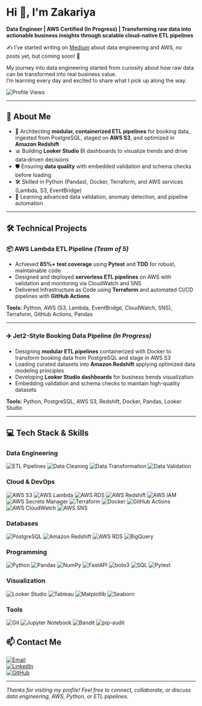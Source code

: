 # Hi 👋, I'm Zakariya

**Data Engineer | AWS Certified (In Progress) | Transforming raw data into actionable business insights through scalable cloud-native ETL pipelines**

✍️ I’ve started writing on [Medium](https://medium.com/@zrshid) about data engineering and AWS, no posts yet, but coming soon! 👀

My journey into data engineering started from curiosity about how raw data can be transformed into real business value.  
I’m learning every day and excited to share what I pick up along the way.

![Profile Views](https://komarev.com/ghpvc/?username=ZRshid&label=Profile%20views&color=0e75b6&style=flat)

---
## 🚀 About Me
- 🔭 Architecting **modular, containerized ETL pipelines** for booking data, ingested from PostgreSQL, staged on **AWS S3**, and optimized in **Amazon Redshift**  
- 📊 Building **Looker Studio** BI dashboards to visualize trends and drive data‑driven decisions  
- 🛡 Ensuring **data quality** with embedded validation and schema checks before loading  
- 🛠 Skilled in Python (Pandas), Docker, Terraform, and AWS services (Lambda, S3, EventBridge)  
- 🌱 Learning advanced data validation, anomaly detection, and pipeline automation  

---
## 🛠 Technical Projects

### 📦 AWS Lambda ETL Pipeline *(Team of 5)*
- Achieved **85%+ test coverage** using **Pytest** and **TDD** for robust, maintainable code  
- Designed and deployed **serverless ETL pipelines** on AWS with validation and monitoring via CloudWatch and SNS  
- Delivered Infrastructure as Code using **Terraform** and automated CI/CD pipelines with **GitHub Actions**  

**Tools:** Python, AWS (S3, Lambda, EventBridge, CloudWatch, SNS), Terraform, GitHub Actions, Pandas  

---
### ✈️ Jet2-Style Booking Data Pipeline *(In Progress)*
- Designing **modular ETL pipelines** containerized with Docker to transform booking data from PostgreSQL and stage in AWS S3  
- Loading curated datasets into **Amazon Redshift** applying optimized data modeling principles  
- Developing **Looker Studio dashboards** for business trends visualization  
- Embedding validation and schema checks to maintain high-quality datasets  

**Tools:** Python, PostgreSQL, AWS S3, Redshift, Docker, Pandas, Looker Studio  

---
## 💻 Tech Stack & Skills

### **Data Engineering**
![ETL Pipelines](https://img.shields.io/badge/ETL%20Pipelines-4B8BBE?style=for-the-badge&logo=data&logoColor=white)
![Data Cleaning](https://img.shields.io/badge/Data%20Cleaning-4B8BBE?style=for-the-badge&logo=simpleanalytics&logoColor=white)
![Data Transformation](https://img.shields.io/badge/Data%20Transformation-4B8BBE?style=for-the-badge&logo=databricks&logoColor=white)
![Data Validation](https://img.shields.io/badge/Data%20Validation-4B8BBE?style=for-the-badge&logo=datadog&logoColor=white)

### **Cloud & DevOps**
![AWS S3](https://img.shields.io/badge/AWS%20S3-569A31?style=for-the-badge&logo=amazons3&logoColor=white)
![AWS Lambda](https://img.shields.io/badge/AWS%20Lambda-FF9900?style=for-the-badge&logo=awslambda&logoColor=white)
![AWS RDS](https://img.shields.io/badge/AWS%20RDS-527FFF?style=for-the-badge&logo=amazonrds&logoColor=white)
![AWS Redshift](https://img.shields.io/badge/AWS%20Redshift-8C4FFF?style=for-the-badge&logo=amazonredshift&logoColor=white)
![AWS IAM](https://img.shields.io/badge/AWS%20IAM-DD344C?style=for-the-badge&logo=amazonaws&logoColor=white)
![AWS Secrets Manager](https://img.shields.io/badge/AWS%20Secrets%20Manager-232F3E?style=for-the-badge&logo=amazonaws&logoColor=white)
![Terraform](https://img.shields.io/badge/Terraform-623CE4?style=for-the-badge&logo=terraform&logoColor=white)
![Docker](https://img.shields.io/badge/Docker-2496ED?style=for-the-badge&logo=docker&logoColor=white)
![GitHub Actions](https://img.shields.io/badge/GitHub%20Actions-2088FF?style=for-the-badge&logo=github-actions&logoColor=white)
![AWS CloudWatch](https://img.shields.io/badge/AWS%20CloudWatch-FF4F8B?style=for-the-badge&logo=amazonaws&logoColor=white)
![AWS SNS](https://img.shields.io/badge/AWS%20SNS-FFAA00?style=for-the-badge&logo=amazonaws&logoColor=white)

### **Databases**
![PostgreSQL](https://img.shields.io/badge/PostgreSQL-316192?style=for-the-badge&logo=postgresql&logoColor=white)
![Amazon Redshift](https://img.shields.io/badge/Amazon%20Redshift-8C4FFF?style=for-the-badge&logo=amazonredshift&logoColor=white)
![AWS RDS](https://img.shields.io/badge/AWS%20RDS-527FFF?style=for-the-badge&logo=amazonrds&logoColor=white)
![BigQuery](https://img.shields.io/badge/BigQuery-4285F4?style=for-the-badge&logo=googlecloud&logoColor=white)

### **Programming**
![Python](https://img.shields.io/badge/Python-FFD43B?style=for-the-badge&logo=python&logoColor=blue)
![Pandas](https://img.shields.io/badge/Pandas-150458?style=for-the-badge&logo=pandas&logoColor=white)
![NumPy](https://img.shields.io/badge/NumPy-013243?style=for-the-badge&logo=numpy&logoColor=white)
![FastAPI](https://img.shields.io/badge/FastAPI-009688?style=for-the-badge&logo=fastapi&logoColor=white)
![boto3](https://img.shields.io/badge/boto3-FF9900?style=for-the-badge&logo=amazonaws&logoColor=white)
![SQL](https://img.shields.io/badge/SQL-3776AB?style=for-the-badge&logo=sqlite&logoColor=white)
![Pytest](https://img.shields.io/badge/Pytest-0A9EDC?style=for-the-badge&logo=pytest&logoColor=white)

### **Visualization**
![Looker Studio](https://img.shields.io/badge/Looker%20Studio-4285F4?style=for-the-badge&logo=looker&logoColor=white)
![Tableau](https://img.shields.io/badge/Tableau-E97627?style=for-the-badge&logo=tableau&logoColor=white)
![Matplotlib](https://img.shields.io/badge/Matplotlib-11557c?style=for-the-badge&logo=python&logoColor=white)
![Seaborn](https://img.shields.io/badge/Seaborn-76B900?style=for-the-badge&logo=python&logoColor=white)

### **Tools**
![Git](https://img.shields.io/badge/Git-F05032?style=for-the-badge&logo=git&logoColor=white)
![Jupyter Notebook](https://img.shields.io/badge/Jupyter-DA5B0B?style=for-the-badge&logo=jupyter&logoColor=white)
![Bandit](https://img.shields.io/badge/Bandit%20Security-000000?style=for-the-badge&logo=python&logoColor=white)
![pip-audit](https://img.shields.io/badge/pip--audit-FF4500?style=for-the-badge&logo=python&logoColor=white)

## 📫 Contact Me  
[![Email](https://img.shields.io/badge/Email-D14836?style=for-the-badge&logo=gmail&logoColor=white)](mailto:Dalmar420@outlook.com)  
[![LinkedIn](https://img.shields.io/badge/LinkedIn-0A66C2?style=for-the-badge&logo=linkedin&logoColor=white)](https://www.linkedin.com/in/zakariya-rashid/)  
[![GitHub](https://img.shields.io/badge/GitHub-181717?style=for-the-badge&logo=github&logoColor=white)](https://github.com/ZRshid)  

---

*Thanks for visiting my profile! Feel free to connect, collaborate, or discuss data engineering, AWS, Python, or ETL pipelines.*


